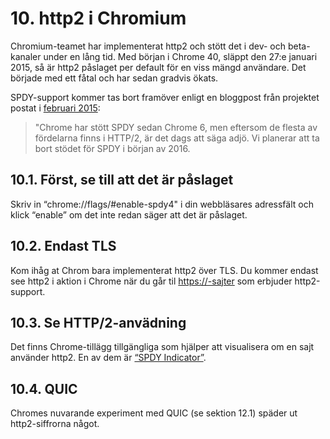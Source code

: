 # 10. http2 i Chromium

Chromium-teamet har implementerat http2 och stött det i dev- och beta-kanaler under en lång tid. Med början i Chrome 40, släppt den 27:e januari 2015, så är http2 påslaget per default för en viss mängd användare. Det började med ett fåtal och har sedan gradvis ökats.

SPDY-support kommer tas bort framöver enligt en bloggpost från projektet postat i [februari 2015](https://blog.chromium.org/2015/02/hello-http2-goodbye-spdy.html):

> "Chrome har stött SPDY sedan Chrome 6, men eftersom de flesta av fördelarna finns i HTTP/2, är det dags att säga adjö. Vi planerar att ta bort stödet för SPDY i början av 2016.

## 10.1. Först, se till att det är påslaget

Skriv in “chrome://flags/\#enable-spdy4" i din webbläsares adressfält och klick “enable” om det inte redan säger att det är påslaget.

## 10.2. Endast TLS

Kom ihåg at Chrom bara implementerat http2 över TLS. Du kommer endast see http2 i aktion i Chrome när du går til [https://-sajter](https://-sajter) som erbjuder http2-support.

## 10.3. Se HTTP/2-anvädning

Det finns Chrome-tillägg tillgängliga som hjälper att visualisera om en sajt använder http2. En av dem är [“SPDY Indicator”](https://chrome.google.com/webstore/detail/spdy-indicator/mpbpobfflnpcgagjijhmgnchggcjblin).

## 10.4. QUIC

Chromes nuvarande experiment med QUIC \(se sektion 12.1\) späder ut http2-siffrorna något.

